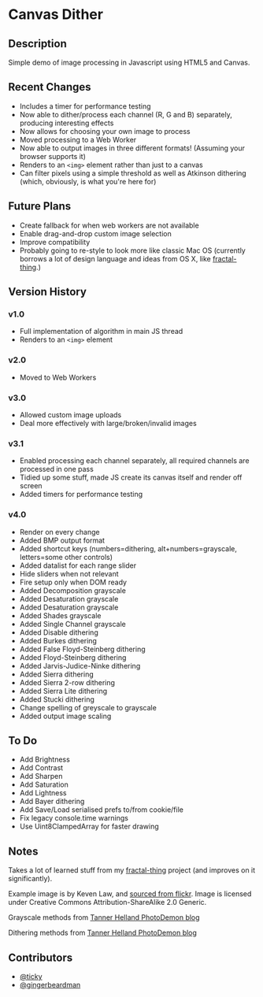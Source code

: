 # Canvas Dither

## Description
Simple demo of image processing in Javascript using HTML5 and Canvas.

## Recent Changes
- Includes a timer for performance testing
- Now able to dither/process each channel (R, G and B) separately, producing interesting effects
- Now allows for choosing your own image to process
- Moved processing to a Web Worker
- Now able to output images in three different formats! (Assuming your browser supports it)
- Renders to an `<img>` element rather than just to a canvas
- Can filter pixels using a simple threshold as well as Atkinson dithering (which, obviously, is what you're here for)

## Future Plans
- Create fallback for when web workers are not available
- Enable drag-and-drop custom image selection
- Improve compatibility
- Probably going to re-style to look more like classic Mac OS (currently borrows a lot of design language and ideas from OS X, like [fractal-thing](https://github.com/geoffstokes/fractal-thing).)

## Version History
### v1.0
- Full implementation of algorithm in main JS thread
- Renders to an `<img>` element

### v2.0
- Moved to Web Workers

### v3.0
- Allowed custom image uploads
- Deal more effectively with large/broken/invalid images

### v3.1
- Enabled processing each channel separately, all required channels are processed in one pass
- Tidied up some stuff, made JS create its canvas itself and render off screen
- Added timers for performance testing

### v4.0
- Render on every change
- Added BMP output format
- Added shortcut keys (numbers=dithering, alt+numbers=grayscale, letters=some other controls)
- Added datalist for each range slider
- Hide sliders when not relevant
- Fire setup only when DOM ready
- Added Decomposition grayscale
- Added Desaturation grayscale
- Added Desaturation grayscale
- Added Shades grayscale
- Added Single Channel grayscale
- Added Disable dithering
- Added Burkes dithering
- Added False Floyd-Steinberg dithering
- Added Floyd-Steinberg dithering
- Added Jarvis-Judice-Ninke dithering
- Added Sierra dithering
- Added Sierra 2-row dithering
- Added Sierra Lite dithering
- Added Stucki dithering
- Change spelling of greyscale to grayscale
- Added output image scaling

## To Do
- Add Brightness
- Add Contrast
- Add Sharpen
- Add Saturation
- Add Lightness
- Add Bayer dithering
- Add Save/Load serialised prefs to/from cookie/file
- Fix legacy console.time warnings
- Use Uint8ClampedArray for faster drawing

## Notes
Takes a lot of learned stuff from my [fractal-thing](https://github.com/ticky/fractal-thing) project (and improves on it significantly).

Example image is by Keven Law, and [sourced from flickr](http://www.flickr.com/photos/kevenlaw/2308263346/). Image is licensed under Creative Commons Attribution-ShareAlike 2.0 Generic.

Grayscale methods from [Tanner Helland PhotoDemon blog](http://www.tannerhelland.com/3643/grayscale-image-algorithm-vb6/)

Dithering methods from [Tanner Helland PhotoDemon blog](http://www.tannerhelland.com/4660/dithering-eleven-algorithms-source-code/)

## Contributors
- [@ticky](https://github.com/ticky)
- [@gingerbeardman](https://github.com/gingerbeardman)
